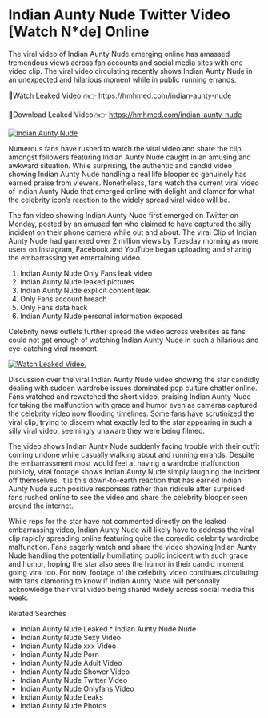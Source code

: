 ﻿# Indian Aunty Nude Twitter Video [Watch N*de] Online

The viral video of ﻿Indian Aunty Nude emerging online has amassed tremendous views across fan accounts and social media sites with one video clip. The viral video circulating recently shows ﻿Indian Aunty Nude in an unexpected and hilarious moment while in public running errands. 

🔴Watch Leaked Video 🔥👉  https://hmhmed.com/indian-aunty-nude 

🔴Download Leaked Video🔥👉  https://hmhmed.com/indian-aunty-nude 

[![Indian Aunty Nude](https://i.imgur.com/dJHk4Zq.gif)](https://hmhmed.com/indian-aunty-nude)

Numerous fans have rushed to watch the viral video and share the clip amongst followers featuring ﻿Indian Aunty Nude caught in an amusing and awkward situation. While surprising, the authentic and candid video showing ﻿Indian Aunty Nude handling a real life blooper so genuinely has earned praise from viewers. Nonetheless, fans watch the current viral video of ﻿Indian Aunty Nude that emerged online with delight and clamor for what the celebrity icon’s reaction to the widely spread viral video will be.

The fan video showing ﻿Indian Aunty Nude first emerged on Twitter on Monday, posted by an amused fan who claimed to have captured the silly incident on their phone camera while out and about. The viral Clip of ﻿Indian Aunty Nude had garnered over 2 million views by Tuesday morning as more users on Instagram, Facebook and YouTube began uploading and sharing the embarrassing yet entertaining video. 

1. ﻿Indian Aunty Nude Only Fans leak video
2. ﻿Indian Aunty Nude leaked pictures
3. ﻿Indian Aunty Nude explicit content leak
4. Only Fans account breach
5. Only Fans data hack
6. ﻿Indian Aunty Nude personal information exposed

Celebrity news outlets further spread the video across websites as fans could not get enough of watching ﻿Indian Aunty Nude in such a hilarious and eye-catching viral moment. 

[![Watch Leaked Video.](https://miro.medium.com/v2/resize:fit:828/format:webp/1*cilzJN44JGOrTw9NJCrNHA.gif "Watch Leaked Video")](https://hmhmed.com/indian-aunty-nude)

Discussion over the viral ﻿Indian Aunty Nude video showing the star candidly dealing with sudden wardrobe issues dominated pop culture chatter online. Fans watched and rewatched the short video, praising ﻿Indian Aunty Nude for taking the malfunction with grace and humor even as cameras captured the celebrity video now flooding timelines. Some fans have scrutinized the viral clip, trying to discern what exactly led to the star appearing in such a silly viral video, seemingly unaware they were being filmed.

The video shows ﻿Indian Aunty Nude suddenly facing trouble with their outfit coming undone while casually walking about and running errands. Despite the embarrassment most would feel at having a wardrobe malfunction publicly, viral footage shows ﻿Indian Aunty Nude simply laughing the incident off themselves. It is this down-to-earth reaction that has earned ﻿Indian Aunty Nude such positive responses rather than ridicule after surprised fans rushed online to see the video and share the celebrity blooper seen around the internet.  

While reps for the star have not commented directly on the leaked embarrassing video, ﻿Indian Aunty Nude will likely have to address the viral clip rapidly spreading online featuring quite the comedic celebrity wardrobe malfunction. Fans eagerly watch and share the video showing ﻿Indian Aunty Nude handling the potentially humiliating public incident with such grace and humor, hoping the star also sees the humor in their candid moment going viral too. For now, footage of the celebrity video continues circulating with fans clamoring to know if ﻿Indian Aunty Nude will personally acknowledge their viral video being shared widely across social media this week.

Related Searches
* ﻿Indian Aunty Nude Leaked
﻿* Indian Aunty Nude Nude
* ﻿Indian Aunty Nude Sexy Video
* ﻿Indian Aunty Nude xxx Video
* ﻿Indian Aunty Nude Porn
* ﻿Indian Aunty Nude Adult Video
* ﻿Indian Aunty Nude Shower Video
* ﻿Indian Aunty Nude Twitter Video
* ﻿Indian Aunty Nude Onlyfans Video
* ﻿Indian Aunty Nude Leaks
* ﻿Indian Aunty Nude Photos